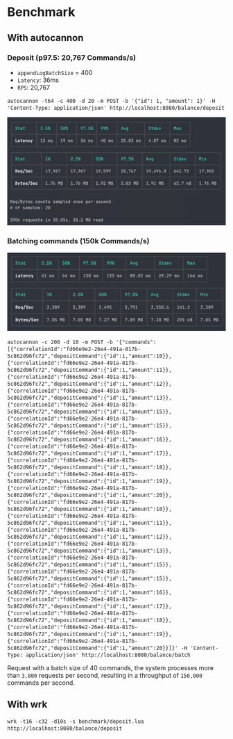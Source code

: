 # Benchmark

## With autocannon

### Deposit (p97.5: 20,767 Commands/s)
- `appendLogBatchSize` = 400
- `Latency`: 36ms
- `RPS`: 20,767

```shell
autocannon -t64 -c 400 -d 20 -m POST -b '{"id": 1, "amount": 1}' -H 'Content-Type: application/json' http://localhost:8080/balance/deposit
```

![benchmark-deposit.png](benchmark-deposit.png)

### Batching commands (150k Commands/s)

![benchmark-batching-40.png](benchmark-batching-40.png)

```shell
autocannon -c 200 -d 10 -m POST -b '{"commands":[{"correlationId":"fd66e9e2-26e4-491a-817b-5c862d96fc72","depositCommand":{"id":1,"amount":10}},{"correlationId":"fd66e9e2-26e4-491a-817b-5c862d96fc72","depositCommand":{"id":1,"amount":11}},{"correlationId":"fd66e9e2-26e4-491a-817b-5c862d96fc72","depositCommand":{"id":1,"amount":12}},{"correlationId":"fd66e9e2-26e4-491a-817b-5c862d96fc72","depositCommand":{"id":1,"amount":13}},{"correlationId":"fd66e9e2-26e4-491a-817b-5c862d96fc72","depositCommand":{"id":1,"amount":15}},{"correlationId":"fd66e9e2-26e4-491a-817b-5c862d96fc72","depositCommand":{"id":1,"amount":15}},{"correlationId":"fd66e9e2-26e4-491a-817b-5c862d96fc72","depositCommand":{"id":1,"amount":16}},{"correlationId":"fd66e9e2-26e4-491a-817b-5c862d96fc72","depositCommand":{"id":1,"amount":17}},{"correlationId":"fd66e9e2-26e4-491a-817b-5c862d96fc72","depositCommand":{"id":1,"amount":18}},{"correlationId":"fd66e9e2-26e4-491a-817b-5c862d96fc72","depositCommand":{"id":1,"amount":19}},{"correlationId":"fd66e9e2-26e4-491a-817b-5c862d96fc72","depositCommand":{"id":1,"amount":20}},{"correlationId":"fd66e9e2-26e4-491a-817b-5c862d96fc72","depositCommand":{"id":1,"amount":10}},{"correlationId":"fd66e9e2-26e4-491a-817b-5c862d96fc72","depositCommand":{"id":1,"amount":11}},{"correlationId":"fd66e9e2-26e4-491a-817b-5c862d96fc72","depositCommand":{"id":1,"amount":12}},{"correlationId":"fd66e9e2-26e4-491a-817b-5c862d96fc72","depositCommand":{"id":1,"amount":13}},{"correlationId":"fd66e9e2-26e4-491a-817b-5c862d96fc72","depositCommand":{"id":1,"amount":15}},{"correlationId":"fd66e9e2-26e4-491a-817b-5c862d96fc72","depositCommand":{"id":1,"amount":15}},{"correlationId":"fd66e9e2-26e4-491a-817b-5c862d96fc72","depositCommand":{"id":1,"amount":16}},{"correlationId":"fd66e9e2-26e4-491a-817b-5c862d96fc72","depositCommand":{"id":1,"amount":17}},{"correlationId":"fd66e9e2-26e4-491a-817b-5c862d96fc72","depositCommand":{"id":1,"amount":18}},{"correlationId":"fd66e9e2-26e4-491a-817b-5c862d96fc72","depositCommand":{"id":1,"amount":19}},{"correlationId":"fd66e9e2-26e4-491a-817b-5c862d96fc72","depositCommand":{"id":1,"amount":20}}]}' -H 'Content-Type: application/json' http://localhost:8080/balance/batch
```

Request with a batch size of 40 commands, the system processes more than `3,800` requests per second, resulting in a
throughput of `150,000` commands per second.

## With wrk

```shell
wrk -t16 -c32 -d10s -s benchmark/deposit.lua http://localhost:8080/balance/deposit
```
